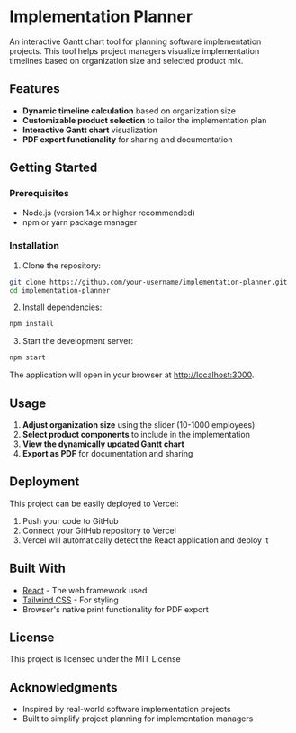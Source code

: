 # Implementation Planner

An interactive Gantt chart tool for planning software implementation projects. This tool helps project managers visualize implementation timelines based on organization size and selected product mix.

## Features

- **Dynamic timeline calculation** based on organization size
- **Customizable product selection** to tailor the implementation plan
- **Interactive Gantt chart** visualization
- **PDF export functionality** for sharing and documentation

## Getting Started

### Prerequisites

- Node.js (version 14.x or higher recommended)
- npm or yarn package manager

### Installation

1. Clone the repository:
```bash
git clone https://github.com/your-username/implementation-planner.git
cd implementation-planner
```

2. Install dependencies:
```bash
npm install
```

3. Start the development server:
```bash
npm start
```

The application will open in your browser at [http://localhost:3000](http://localhost:3000).

## Usage

1. **Adjust organization size** using the slider (10-1000 employees)
2. **Select product components** to include in the implementation
3. **View the dynamically updated Gantt chart**
4. **Export as PDF** for documentation and sharing

## Deployment

This project can be easily deployed to Vercel:

1. Push your code to GitHub
2. Connect your GitHub repository to Vercel
3. Vercel will automatically detect the React application and deploy it

## Built With

- [React](https://reactjs.org/) - The web framework used
- [Tailwind CSS](https://tailwindcss.com/) - For styling
- Browser's native print functionality for PDF export

## License

This project is licensed under the MIT License

## Acknowledgments

- Inspired by real-world software implementation projects
- Built to simplify project planning for implementation managers
